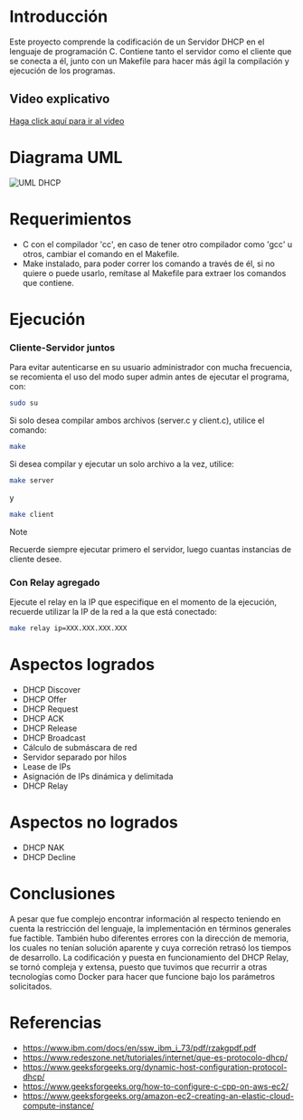 # Introducción

Este proyecto comprende la codificación de un Servidor DHCP en el lenguaje de programación C. Contiene tanto el servidor como el cliente que se conecta a él, junto con un Makefile para hacer más ágil la compilación y ejecución de los programas.

## Video explicativo
[Haga click aquí para ir al video](https://youtu.be/HBlyq_6-99g)

# Diagrama UML
![UML DHCP](https://github.com/user-attachments/assets/b3606953-00e5-456b-8d3c-878050b4f0cd)

# Requerimientos
- C con el compilador 'cc', en caso de tener otro compilador como 'gcc' u otros, cambiar el comando en el Makefile.
- Make instalado, para poder correr los comando a través de él, si no quiere o puede usarlo, remítase al Makefile para extraer los comandos que contiene.

# Ejecución

### Cliente-Servidor juntos

Para evitar autenticarse en su usuario administrador con mucha frecuencia, se recomienta el uso del modo super admin antes de ejecutar el programa, con:
```bash
sudo su
```

Si solo desea compilar ambos archivos (server.c y client.c), utilice el comando:
```bash
make
```

Si desea compilar y ejecutar un solo archivo a la vez, utilice:
```bash
make server
```
y
```bash
make client
```
> [!NOTE]
> Recuerde siempre ejecutar primero el servidor, luego cuantas instancias de cliente desee.

### Con Relay agregado

Ejecute el relay en la IP que especifique en el momento de la ejecución, recuerde utilizar la IP de la red a la que está conectado:
```bash
make relay ip=XXX.XXX.XXX.XXX
```

# Aspectos logrados
- DHCP Discover
- DHCP Offer
- DHCP Request
- DHCP ACK
- DHCP Release
- DHCP Broadcast
- Cálculo de submáscara de red
- Servidor separado por hilos
- Lease de IPs
- Asignación de IPs dinámica y delimitada
- DHCP Relay

# Aspectos no logrados
- DHCP NAK
- DHCP Decline

# Conclusiones
A pesar que fue complejo encontrar información al respecto teniendo en cuenta la restricción del lenguaje, la implementación en términos generales fue factible. También hubo diferentes errores con la dirección de memoria, los cuales no tenían solución aparente y cuya correción retrasó los tiempos de desarrollo. La codificación y puesta en funcionamiento del DHCP Relay, se tornó compleja y extensa, puesto que tuvimos que recurrir a otras tecnologías como Docker para hacer que funcione bajo los parámetros solicitados.

# Referencias
- https://www.ibm.com/docs/en/ssw_ibm_i_73/pdf/rzakgpdf.pdf
- https://www.redeszone.net/tutoriales/internet/que-es-protocolo-dhcp/
- https://www.geeksforgeeks.org/dynamic-host-configuration-protocol-dhcp/
- https://www.geeksforgeeks.org/how-to-configure-c-cpp-on-aws-ec2/
- https://www.geeksforgeeks.org/amazon-ec2-creating-an-elastic-cloud-compute-instance/
